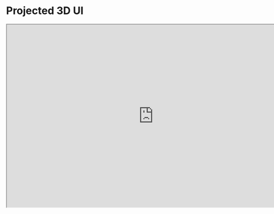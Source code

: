 # Projected 3D UI

<p><iframe title="YouTube video player" src="https://www.youtube.com/embed/4Vse1Y3NjQo?si=nK9ttpXLmfxxvsSw" width="800" height="500" allowfullscreen="allowfullscreen" allow="accelerometer; autoplay; clipboard-write; encrypted-media; gyroscope; picture-in-picture; web-share"></iframe></p>